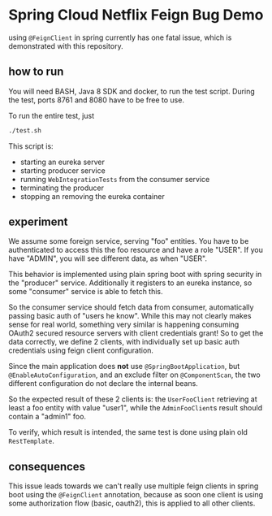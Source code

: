 # Spring Cloud Netflix Feign Bug Demo

using `@FeignClient` in spring currently has one fatal issue, which is
demonstrated with this repository.

## how to run
You will need BASH, Java 8 SDK and docker, to run the test script.
During the test, ports 8761 and 8080 have to be free to use.

To run the entire test, just

``` sh
./test.sh
```
This script is:

  * starting an eureka server
  * starting producer service
  * running `WebIntegrationTests` from the consumer service
  * terminating the producer
  * stopping an removing the eureka container

## experiment

We assume some foreign service, serving "foo" entities. You have to be authenticated
to access this the foo resource and have a role "USER". If you have "ADMIN", you
will see different data, as when "USER".

This behavior is implemented using plain spring boot with spring security in
the "producer" service. Additionally it registers to an eureka instance, so some
"consumer" service is able to fetch this.

So the consumer service should fetch data from consumer, automatically passing
basic auth of "users he know". While this may not clearly makes sense for real world,
something very similar is happening consuming OAuth2 secured resource servers with
client credentials grant!
So to get the data correctly, we define 2 clients, with individually set up
basic auth credentials using feign client configuration.

Since the main application
does **not** use `@SpringBootApplication`, but `@EnableAutoConfiguration`,
and an exclude filter on `@ComponentScan`, the two different configuration
do not declare the internal beans.

So the expected result of these 2 clients is: the `UserFooClient` retrieving
at least a foo entity with value "user1", while the `AdminFooClient`s result
should contain a "admin1" foo.

To verify, which result is intended, the same test is done using plain old
`RestTemplate`.
## consequences

This issue leads towards we can't really use multiple feign clients in spring boot
using the `@FeignClient` annotation, because as soon one client is using
some authorization flow (basic, oauth2), this is applied to all other
clients.
